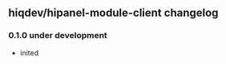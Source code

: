 hiqdev/hipanel-module-client changelog
--------------------------------------

### 0.1.0 under development

- inited

